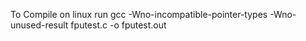 To Compile on linux run gcc -Wno-incompatible-pointer-types -Wno-unused-result fputest.c -o fputest.out
